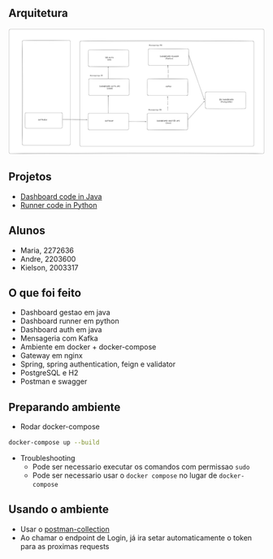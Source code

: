## Arquitetura

![Arquitetura](resources/arquitetura.png)

## Projetos

- [Dashboard code in Java](https://github.com/kielsonzinn/Dashboard-gestao-API)
- [Runner code in Python](https://github.com/andreruizrt/automatic-code-review-dashboard-runner/tree/kafka_consumer)

## Alunos

- Maria, 2272636
- Andre, 2203600
- Kielson, 2003317

## O que foi feito

- Dashboard gestao em java
- Dashboard runner em python
- Dashboard auth em java
- Mensageria com Kafka
- Ambiente em docker + docker-compose
- Gateway em nginx
- Spring, spring authentication, feign e validator
- PostgreSQL e H2
- Postman e swagger

## Preparando ambiente

- Rodar docker-compose
```sh
docker-compose up --build
```

- Troubleshooting
    - Pode ser necessario executar os comandos com permissao `sudo`
    - Pode ser necessario usar o `docker compose` no lugar de `docker-compose`

## Usando o ambiente

- Usar o [postman-collection](https://github.com/andreruizrt/acr-gateway/blob/main/DashboardRequest.postman_collection.json)
- Ao chamar o endpoint de Login, já ira setar automaticamente o token para as proximas requests
